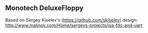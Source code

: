 Monotech DeluxeFloppy
----

Based on Sergey Kiselev's (https://github.com/skiselev) design: http://www.malinov.com/Home/sergeys-projects/isa-fdc-and-uart

